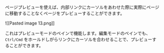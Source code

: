 ページプレビューを使えば、内部リンクにカーソルをあわせた際に実際にページに移動することなくページをプレビューすることができます。

![[Pasted image 13.png]]

これはプレビューモードのペインで機能します。編集モードのペインでも、`Ctrl/Cmd` をホールドしがらリンクにカーソルを合わせることで、プレビューすることができます。